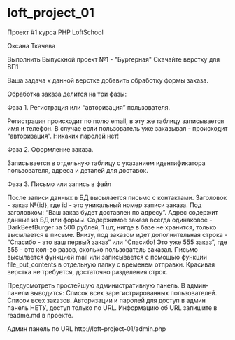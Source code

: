 # loft_project_01

Проект #1
курса PHP LoftSchool

Оксана Ткачева

Выполнить Выпускной проект №1 - "Бургерная"
Скачайте верстку для ВП1

Ваша задача к данной верстке добавить обработку формы заказа.

Обработка заказа делится на три фазы:

Фаза 1. Регистрация или “авторизация” пользователя.

Регистрация происходит по полю email, в эту же таблицу записывается имя и телефон. В случае если пользователь уже заказывал - происходит “авторизация”. Никаких паролей нет!

Фаза 2. Оформление заказа.

Записывается в отдельную таблицу с указанием идентификатора пользователя, адреса и деталей для доставок.

Фаза 3. Письмо или запись в файл

После записи данных в БД высылается письмо с контактами. Заголовок - заказ №{id}, где id - это уникальный номер записи заказа. Под заголовком: “Ваш заказ будет доставлен по адресу”. Адрес содержит данные из БД или формы. Содержимое заказа всегда одинаковое - DarkBeefBurger за 500 рублей, 1 шт, нигде в базе не хранится, только высылается в письме. Внизу, под заказом идет дополнительная строка - “Спасибо - это ваш первый заказ” или “Спасибо! Это уже 555 заказ”, где 555 - это кол-во разов, сколько пользователь заказал. Письмо высылается функцией mail или записывается с помощью функции file_put_contents в отдельную папку с временем отправки. Красивая верстка не требуется, достаточно разделения строк.

Предусмотреть простейшую административную панель. В админ-панели выводится:
Cписок всех зарегистрированных пользователей.
Cписок всех заказов.
Авторизации и паролей для доступ в админ панель НЕТУ, доступ только по URL. Информацию об URL запишите в readme.md в проекте.

Админ панель по URL 
 http://loft-project-01/admin.php